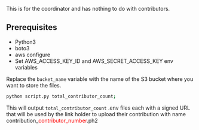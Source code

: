 This is for the coordinator and has nothing to do with contributors.

## Prerequisites

- Python3
- boto3
- aws configure
- Set AWS_ACCESS_KEY_ID and AWS_SECRET_ACCESS_KEY env variables

Replace the `bucket_name` variable with the name of the S3 bucket where you want to store the files.

```bash
python script.py total_contributor_count;
```

This will output `total_contributor_count` .env files each with a signed URL that will be used by the link holder to upload their contribution with name contribution\_<span style="color:red">contributor_number</span>.ph2
